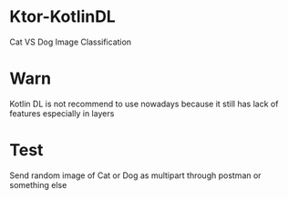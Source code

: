 # Ktor-KotlinDL
Cat VS Dog Image Classification

# Warn
Kotlin DL is not recommend to use nowadays because it still has lack of features especially in layers

# Test
Send random image of Cat or Dog as multipart through postman or something else
